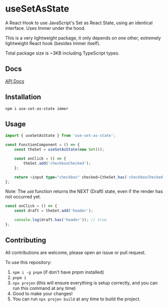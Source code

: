 # useSetAsState

A React Hook to use JavaScript's Set as React State, using an identical interface. Uses Immer under the hood.

This is a very lightweight package, it only depends on one other, extremely lightweight React hook (besides Immer itself).

Total package size is ~3KB including TypeScript types.

## Docs

[API Docs](https://dkershner6.github.io/use-set-as-state/)

## Installation

```
npm i use-set-as-state immer
```

## Usage

```typescript
import { useSetAsState } from 'use-set-as-state';

const FunctionComponent = () => {
    const theSet = useSetAsState(new Set());

    const onClick = () => {
        theSet.add('checkboxChecked');
    };

    return <input type="checkbox" checked={theSet.has('checkboxChecked')}>;
};
```

Note: The `add` function returns the NEXT (Draft) state, even if the render has not occurred yet.

```typescript
const onClick = () => {
    const draft = theSet.add('header');

    console.log(draft.has('header')); // true
};
```

## Contributing

All contributions are welcome, please open an issue or pull request.

To use this repository:
1. `npm i -g pnpm` (if don't have pnpm installed)
2. `pnpm i`
3. `npx projen` (this will ensure everything is setup correctly, and you can run this command at any time)
4. Good to make your changes!
5. You can run `npx projen build` at any time to build the project.